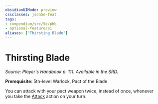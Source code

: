 ```yaml
---
obsidianUIMode: preview
cssclasses: json5e-feat
tags:
- compendium/src/5e/phb
- optional-feature/ei
aliases: ["Thirsting Blade"]
---
```

# Thirsting Blade
*Source: Player's Handbook p. 111. Available in the SRD.*  

**Prerequisite**: 5th-level Warlock, Pact of the Blade

You can attack with your pact weapon twice, instead of once, whenever you take the [Attack](../../5e-rules/actions.md##Attack) action on your turn.